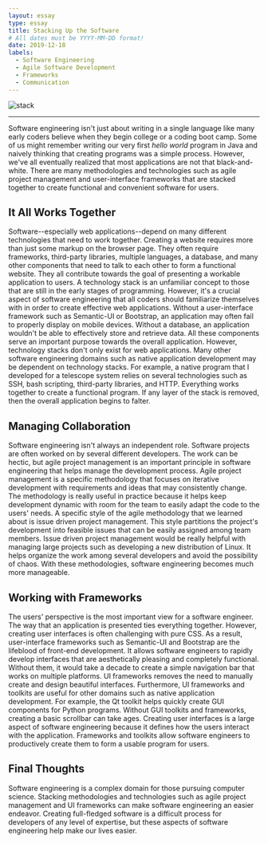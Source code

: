 ```yaml
---
layout: essay
type: essay
title: Stacking Up the Software
# All dates must be YYYY-MM-DD format!
date: 2019-12-18
labels:
  - Software Engineering
  - Agile Software Development
  - Frameworks
  - Communication
---
```


<img class="ui images" src="https://cdn-images-1.medium.com/max/842/0*jamo36fjvVMf5ctz." alt="stack">
<hr>
Software engineering isn't just about writing in a single language like many early coders believe when they begin college or a coding boot camp. Some of us might remember writing our very first <em>hello world</em> program in Java and naively thinking that creating programs was a simple process. However, we've all eventually realized that most applications are not that black-and-white. There are many methodologies and technologies such as agile project management and user-interface frameworks that are stacked together to create functional and convenient software for users. 

<h2>It All Works Together</h2>
Software--especially web applications--depend on many different technologies that need to work together. Creating a website requires more than just some markup on the browser page. They often require frameworks, third-party libraries, multiple languages, a database, and many other components that need to talk to each other to form a functional website. They all contribute towards the goal of presenting a workable application to users. A technology stack is an unfamiliar concept to those that are still in the early stages of programming. However, it's a crucial aspect of software engineering that all coders should familiarize themselves with in order to create effective web applications. Without a user-interface framework such as Semantic-UI or Bootstrap, an application may often fail to properly display on mobile devices. Without a database, an application wouldn't be able to effectively store and retrieve data. All these components serve an important purpose towards the overall application. However, technology stacks don't only exist for web applications. Many other software engineering domains such as native application development may be dependent on technology stacks. For example, a native program that I developed for a telescope system relies on several technologies such as SSH, bash scripting, third-party libraries, and HTTP. Everything works together to create a functional program. If any layer of the stack is removed, then the overall application begins to falter.

<h2>Managing Collaboration</h2>
Software engineering isn't always an independent role. Software projects are often worked on by several different developers. The work can be hectic, but agile project management is an important principle in software engineering that helps manage the development process. Agile project management is a specific methodology that focuses on iterative development with requirements and ideas that may consistently change. The methodology is really useful in practice because it helps keep development dynamic with room for the team to easily adapt the code to the users' needs. A specific style of the agile methodology that we learned about is issue driven project management. This style partitions the project's development into feasible issues that can be easily assigned among team members. Issue driven project management would be really helpful with managing large projects such as developing a new distribution of Linux. It helps organize the work among several developers and avoid the possibility of chaos. With these methodologies, software engineering becomes much more manageable.

<h2>Working with Frameworks</h2>
The users' perspective is the most important view for a software engineer. The way that an application is presented ties everything together. However, creating user interfaces is often challenging with pure CSS. As a result, user-interface frameworks such as Semantic-UI and Bootstrap are the lifeblood of front-end development. It allows software engineers to rapidly develop interfaces that are aesthetically pleasing and completely functional. Without them, it would take a decade to create a simple navigation bar that works on multiple platforms. UI frameworks removes the need to manually create and design beautiful interfaces. Furthermore, UI frameworks and toolkits are useful for other domains such as native application development. For example, the Qt toolkit helps quickly create GUI components for Python programs. Without GUI toolkits and frameworks, creating a basic scrollbar can take ages. Creating user interfaces is a large aspect of software engineering because it defines how the users interact with the application. Frameworks and toolkits allow software engineers to productively create them to form a usable program for users. 

<h2>Final Thoughts</h2>
Software engineering is a complex domain for those pursuing computer science. Stacking methodologies and technologies such as agile project management and UI frameworks can make software engineering an easier endeavor. Creating full-fledged software is a difficult process for developers of any level of expertise, but these aspects of software engineering help make our lives easier. 
